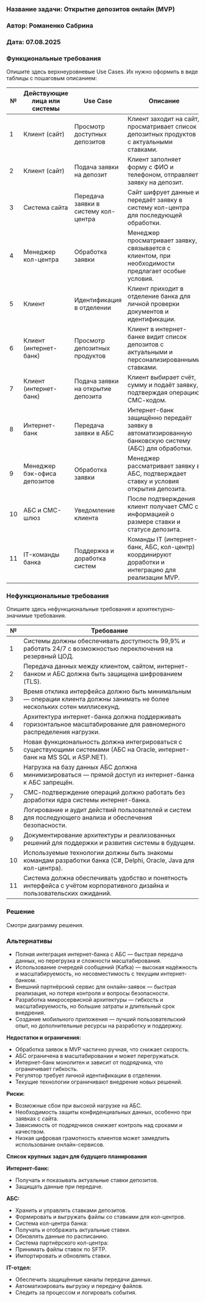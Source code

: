 ﻿### <a name="_b7urdng99y53"></a>**Название задачи: Открытие депозитов онлайн (MVP)** 
### <a name="_hjk0fkfyohdk"></a>**Автор: Романенко Сабрина**
### <a name="_uanumrh8zrui"></a>**Дата: 07.08.2025**
### <a name="_3bfxc9a45514"></a>**Функциональные требования**
Опишите здесь верхнеуровневые Use Cases. Их нужно оформить в виде таблицы с пошаговым описанием:

| №  | Действующие лица или системы          | Use Case                          | Описание                                                                                              |
|----|-------------------------------------|---------------------------------|-----------------------------------------------------------------------------------------------------|
| 1  | Клиент (сайт)                       | Просмотр доступных депозитов    | Клиент заходит на сайт, просматривает список депозитных продуктов с актуальными ставками.           |
| 2  | Клиент (сайт)                       | Подача заявки на депозит        | Клиент заполняет форму с ФИО и телефоном, отправляет заявку на депозит.                             |
| 3  | Система сайта                      | Передача заявки в систему кол-центра | Сайт шифрует данные и передаёт заявку в систему кол-центра для последующей обработки.               |
| 4  | Менеджер кол-центра                | Обработка заявки                 | Менеджер просматривает заявку, связывается с клиентом, при необходимости предлагает особые условия.|
| 5  | Клиент                             | Идентификация в отделении       | Клиент приходит в отделение банка для личной проверки документов и идентификации.                    |
| 6  | Клиент (интернет-банк)             | Просмотр депозитных продуктов   | Клиент в интернет-банке видит список депозитов с актуальными и персонализированными ставками.       |
| 7  | Клиент (интернет-банк)             | Подача заявки на открытие депозита | Клиент выбирает счёт, сумму и подаёт заявку, подтверждая операцию СМС-кодом.                         |
| 8  | Интернет-банк                      | Передача заявки в АБС            | Интернет-банк защищённо передаёт заявку в автоматизированную банковскую систему (АБС) для обработки.|
| 9  | Менеджер бэк-офиса депозитов       | Обработка заявки                | Менеджер рассматривает заявку в АБС, подтверждает ставку и условия открытия депозита.                |
| 10 | АБС и СМС-шлюз                    | Уведомление клиента             | После подтверждения клиент получает СМС с информацией о размере ставки и статусе депозита.          |
| 11 | IT-команды банка                   | Поддержка и доработка систем    | Команды IT (интернет-банк, АБС, кол-центр) координируют доработки и интеграцию для реализации MVP. |

### <a name="_u8xz25hbrgql"></a>**Нефункциональные требования**
Опишите здесь нефункциональные требования и архитектурно-значимые требования.

| №  | Требование                                                                                          |
|----|---------------------------------------------------------------------------------------------------|
| 1  | Системы должны обеспечивать доступность 99,9% и работать 24/7 с возможностью переключения на резервный ЦОД.  |
| 2  | Передача данных между клиентом, сайтом, интернет-банком и АБС должна быть защищена шифрованием (TLS).         |
| 3  | Время отклика интерфейса должно быть минимальным — операции клиента должны занимать не более нескольких сотен миллисекунд.  |
| 4  | Архитектура интернет-банка должна поддерживать горизонтальное масштабирование для равномерного распределения нагрузки.      |
| 5  | Новая функциональность должна интегрироваться с существующими системами (АБС на Oracle, интернет-банк на MS SQL и ASP.NET).    |
| 6  | Нагрузка на базу данных АБС должна минимизироваться — прямой доступ из интернет-банка к АБС запрещён.                      |
| 7  | СМС-подтверждение операций должно работать без доработки ядра системы интернет-банка.                                      |
| 8  | Логирование и аудит действий пользователей и систем для последующего анализа и обеспечения безопасности.                  |
| 9  | Документирование архитектуры и реализованных решений для поддержки и развития системы в будущем.                           |
| 10 | Используемые технологии должны быть знакомы командам разработки банка (C#, Delphi, Oracle, Java для кол-центра).           |
| 11 | Система должна обеспечивать удобство и понятность интерфейса с учётом корпоративного дизайна и пользовательских ожиданий. |

### <a name="_qmphm5d6rvi3"></a>**Решение**

Смотри диаграмму решения.


### <a name="_bjrr7veeh80c"></a>**Альтернативы**


- Полная интеграция интернет-банка с АБС — быстрая передача данных, но перегрузка и сложности масштабирования.
- Использование очередей сообщений (Kafka) — высокая надёжность и масштабируемость, но несовместимость с текущим интернет-банком.
- Внешний партнёрский сервис для онлайн-заявок — быстрая реализация, но потеря контроля и вопросы безопасности.
- Разработка микросервисной архитектуры — гибкость и масштабируемость, но большие затраты и длительный срок внедрения.
- Создание мобильного приложения — лучший пользовательский опыт, но дополнительные ресурсы на разработку и поддержку.

**Недостатки и ограничения:**

- Обработка заявок в MVP частично ручная, что снижает скорость.
- АБС ограничена в масштабировании и может перегружаться.
- Интернет-банк монолитен и зависит от подрядчика, что ограничивает гибкость.
- Регулятор требует личной идентификации в отделении.
- Текущие технологии ограничивают внедрение новых решений.

**Риски:**

- Возможные сбои при высокой нагрузке на АБС.
- Необходимость защиты конфиденциальных данных, особенно при заявках с сайта.
- Зависимость от подрядчиков снижает контроль над сроками и качеством.
- Низкая цифровая грамотность клиентов может замедлить использование онлайн-сервисов.

**Список крупных задач для будущего планирования**

**Интернет-банк:**

- Получать и показывать актуальные ставки депозитов.
- Защищать данные при передаче.

**АБС:**
- Хранить и управлять ставками депозитов.
- Формировать и выгружать файлы со ставками для кол-центров.
- Система кол-центра банка:
- Получать и отображать актуальные ставки.
- Обновлять данные по расписанию.
- Система партнёрского кол-центра:
- Принимать файлы ставок по SFTP.
- Импортировать и обновлять ставки.

**IT-отдел:**
- Обеспечить защищённые каналы передачи данных.
- Автоматизировать выгрузку и передачу файлов.
- Следить за процессом и логировать события.